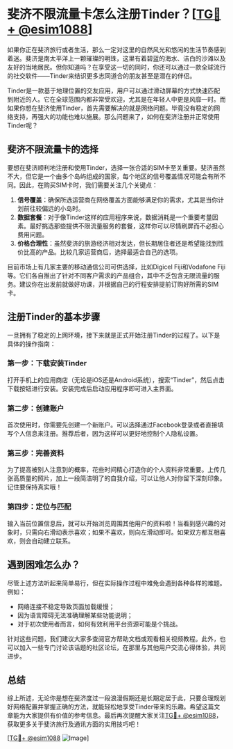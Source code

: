 # 斐济不限流量卡怎么注册Tinder？[[TG💪+ @esim1088](https://t.me/s/esim1088)]

如果你正在斐济旅行或者生活，那么一定对这里的自然风光和悠闲的生活节奏感到着迷。斐济是南太平洋上一颗璀璨的明珠，这里有着碧蓝的海水、洁白的沙滩以及友好的当地居民。但你知道吗？在享受这一切的同时，你还可以通过一款全球流行的社交软件——Tinder来结识更多志同道合的朋友甚至是潜在的伴侣。

Tinder是一款基于地理位置的交友应用，用户可以通过滑动屏幕的方式快速匹配到附近的人。它在全球范围内都非常受欢迎，尤其是在年轻人中更是风靡一时。而如果你想在斐济使用Tinder，首先需要解决的就是网络问题。毕竟没有稳定的网络支持，再强大的功能也难以施展。那么问题来了，如何在斐济注册并正常使用Tinder呢？

## 斐济不限流量卡的选择

要想在斐济顺利地注册和使用Tinder，选择一张合适的SIM卡至关重要。斐济虽然不大，但它是一个由多个岛屿组成的国家，每个地区的信号覆盖情况可能会有所不同。因此，在购买SIM卡时，我们需要关注几个关键点：

1. **信号覆盖**：确保所选运营商在网络覆盖方面能够满足你的需求，尤其是当你计划前往较偏远的小岛时。
2. **数据套餐**：对于像Tinder这样的应用程序来说，数据消耗是一个重要考量因素。最好挑选那些提供不限流量服务的套餐，这样你可以尽情刷屏而不必担心费用问题。
3. **价格合理性**：虽然斐济的旅游经济相对发达，但长期居住者还是希望能找到性价比高的产品。比较几家运营商后，选择最适合自己的选项。

目前市场上有几家主要的移动通信公司可供选择，比如Digicel Fiji和Vodafone Fiji等。它们各自推出了针对不同客户需求的产品组合，其中不乏包含无限流量的服务。建议你在出发前就做好功课，并根据自己的行程安排提前订购好所需的SIM卡。

## 注册Tinder的基本步骤

一旦拥有了稳定的上网环境，接下来就是正式开始注册Tinder的过程了。以下是具体的操作指南：

### 第一步：下载安装Tinder
打开手机上的应用商店（无论是iOS还是Android系统），搜索“Tinder”，然后点击下载按钮进行安装。安装完成后启动应用程序即可进入主界面。

### 第二步：创建账户
首次使用时，你需要先创建一个新账户。可以选择通过Facebook登录或者直接填写个人信息来注册。推荐后者，因为这样可以更好地控制个人隐私设置。

### 第三步：完善资料
为了提高被别人注意到的概率，花些时间精心打造你的个人资料非常重要。上传几张高质量的照片，加上一段简洁明了的自我介绍，可以让他人对你留下深刻印象。记住要保持真实哦！

### 第四步：定位与匹配
输入当前位置信息后，就可以开始浏览周围其他用户的资料啦！当看到感兴趣的对象时，只需向右滑动表示喜欢；如果不喜欢，则向左滑动即可。如果双方都互相喜欢，则会自动建立联系。

## 遇到困难怎么办？

尽管上述方法听起来简单易行，但在实际操作过程中难免会遇到各种各样的难题。例如：

- 网络连接不稳定导致页面加载缓慢；
- 因为语言障碍无法准确理解某些功能说明；
- 对于初次使用者而言，如何有效利用平台资源可能是个挑战。

针对这些问题，我们建议大家多查阅官方帮助文档或观看相关视频教程。此外，也可以加入一些专门讨论该话题的社区论坛，在那里与其他用户交流心得体验，共同进步。

## 总结

综上所述，无论你是想在斐济度过一段浪漫假期还是长期定居于此，只要合理规划好网络配置并掌握正确的方法，就能轻松地享受Tinder带来的乐趣。希望这篇文章能为大家提供有价值的参考信息。最后再次提醒大家关注[TG💪+ @esim1088](https://t.me/s/esim1088)，获取更多关于斐济旅行及通讯方面的实用技巧吧！

[[TG💪+ @esim1088](https://t.me/s/esim1088) ![Image](https://i.postimg.cc/4NQfJmqS/Snipaste-2025-05-13-00-14-12.png)]